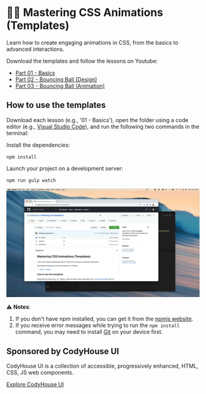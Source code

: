 # 👨‍🎤 Mastering CSS Animations (Templates)

Learn how to create engaging animations in CSS, from the basics to advanced interactions.

Download the templates and follow the lessons on Youtube:

- [Part 01 - Basics](https://youtu.be/JlDS3hNB_fg)
- [Part 02 - Bouncing Ball (Design)](https://youtu.be/yYwF39nYhhw)
- [Part 03 - Bouncing Ball (Animation)](https://youtu.be/Vqpy0dntHdk)

## How to use the templates

Download each lesson (e.g., '01 - Basics'), open the folder using a code editor (e.g., [Visual Studio Code](https://code.visualstudio.com/)), and run the following two commands in the terminal:

Install the dependencies:
   
```
npm install
```

Launch your project on a development server:

```
npm run gulp watch
```

![How to launch project template using VSCode](how-to-launch-project.gif)

⚠️ **Notes**: 

1. If you don't have npm installed, you can get it from the [npmjs website](https://www.npmjs.com/get-npm).
2. If you receive error messages while trying to run the `npm install` command, you may need to install [Git](https://git-scm.com/) on your device first.

## Sponsored by CodyHouse UI

CodyHouse UI is a collection of accessible, progressively enhanced, HTML, CSS, JS web components.

[Explore CodyHouse UI](https://codyhouse.co/ds/components)